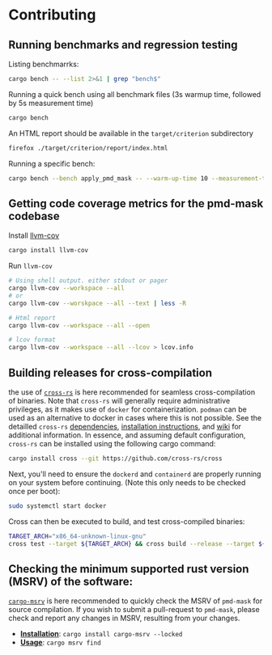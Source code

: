 # Contributing

## Running benchmarks and regression testing
Listing benchmarrks: 
```Bash
cargo bench -- --list 2>&1 | grep "bench$"
```

Running a quick bench using all benchmark files (3s warmup time, followed by 5s measurement time)
```Bash
cargo bench
```

An HTML report should be available in the `target/criterion` subdirectory
```Bash
firefox ./target/criterion/report/index.html
```

Running a specific bench: 
```Bash
cargo bench --bench apply_pmd_mask -- --warm-up-time 10 --measurement-time 60
```

## Getting code coverage metrics for the pmd-mask codebase
Install [llvm-cov](https://github.com/taiki-e/cargo-llvm-cov) 
```Bash
cargo install llvm-cov
```

Run `llvm-cov`
```Bash
# Using shell output. either stdout or pager
cargo llvm-cov --workspace --all 
# or 
cargo llvm-cov --worskpace --all --text | less -R

# Html report
cargo llvm-cov --workspace --all --open

# lcov format
cargo llvm-cov --workspace --all --lcov > lcov.info
```

## Building releases for cross-compilation
the use of [`cross-rs`](https://github.com/cross-rs/cross) is here recommended for seamless cross-compilation of binaries. Note that `cross-rs` will generally require administrative privileges, as it makes use of `docker` for containerization. `podman` can be used as an alternative to docker in cases where this is not possible. See the detailled `cross-rs` [dependencies](https://github.com/cross-rs/cross?tab=readme-ov-file#dependencies), [installation instructions](https://github.com/cross-rs/cross?tab=readme-ov-file#installation), and [wiki](https://github.com/cross-rs/cross/wiki) for additional information. In essence, and assuming default configuration, `cross-rs` can be installed using the following cargo command:
```bash
cargo install cross --git https://github.com/cross-rs/cross
```

Next, you'll need to ensure the `dockerd` and `containerd` are properly running on your system before continuing. (Note this only needs to be checked once per boot):
```bash
sudo systemctl start docker
```

Cross can then be executed to build, and test cross-compiled binaries:
```bash
TARGET_ARCH="x86_64-unknown-linux-gnu"
cross test --target ${TARGET_ARCH} && cross build --release --target ${TARGET_ARCH}
```

## Checking the minimum supported rust version (MSRV) of the software:

[`cargo-msrv`](https://github.com/foresterre/cargo-msrv?tab=readme-ov-file) is here recommended to quickly check the MSRV of `pmd-mask` for source compilation. If you wish to submit a pull-request to `pmd-mask`, please check and report any changes in MSRV, resulting from your changes.

- **<ins>Installation</ins>**: `cargo install cargo-msrv --locked`
- **<ins>Usage</ins>**: `cargo msrv find`

